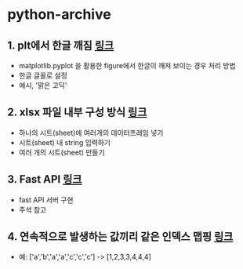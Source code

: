 # python-archive

## 1. plt에서 한글 깨짐 [링크](https://github.com/KIMHYEMEE/python-archive/blob/main/scripts/encoding_kor.py)
- matplotlib.pyplot 을 활용한 figure에서 한글이 깨져 보이는 경우 처리 방법
- 한글 글꼴로 설정
- 예시, '맑은 고딕'
## 2. xlsx 파일 내부 구성 방식 [링크](https://github.com/KIMHYEMEE/python-archive/blob/main/scripts/xlsx_formatting.py)
- 하나의 시트(sheet)에 여러개의 데이터프레임 넣기
- 시트(sheet) 내 string 입력하기
- 여러 개의 시트(sheet) 만들기
## 3. Fast API [링크](https://github.com/KIMHYEMEE/python-archive/tree/main/scripts/fast-api)
- fast API 서버 구현
- 주석 참고
## 4. 연속적으로 발생하는 값끼리 같은 인덱스 맵핑 [링크](https://github.com/KIMHYEMEE/python-archive/blob/main/scripts/seq_idx_mapping.py)
- 예: ['a','b','a','a','c','c','c'] -> [1,2,3,3,4,4,4]